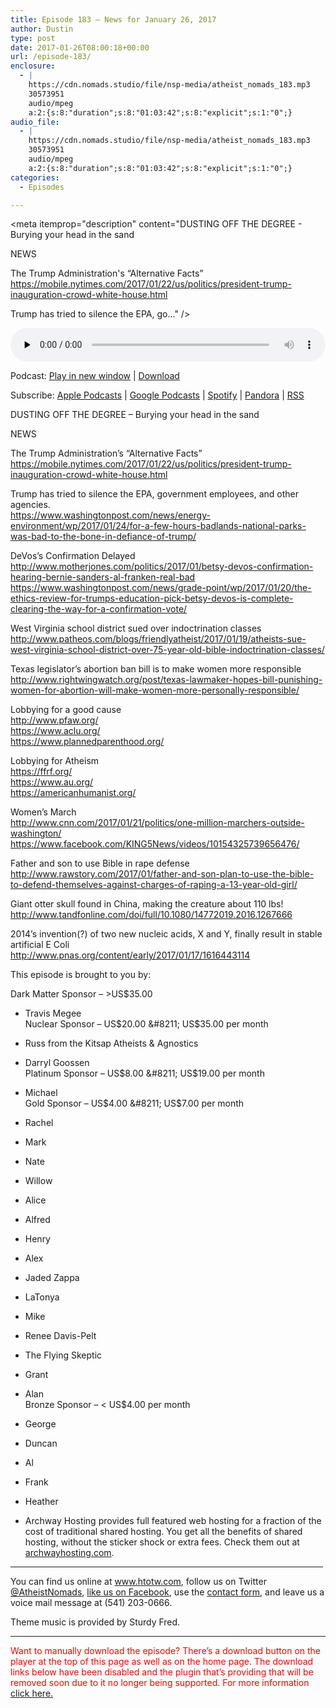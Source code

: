 ```yaml
---
title: ﻿Episode 183 – News for January 26, 2017
author: Dustin
type: post
date: 2017-01-26T08:00:18+00:00
url: /﻿episode-183/
enclosure:
  - |
    https://cdn.nomads.studio/file/nsp-media/atheist_nomads_183.mp3
    30573951
    audio/mpeg
    a:2:{s:8:"duration";s:8:"01:03:42";s:8:"explicit";s:1:"0";}
audio_file:
  - |
    https://cdn.nomads.studio/file/nsp-media/atheist_nomads_183.mp3
    30573951
    audio/mpeg
    a:2:{s:8:"duration";s:8:"01:03:42";s:8:"explicit";s:1:"0";}
categories:
  - Episodes

---
```

<div itemscope itemtype="http://schema.org/AudioObject">
  <meta itemprop="name" content="﻿Episode 183 &#8211; News for January 26, 2017" />
  
  <meta itemprop="uploadDate" content="2017-01-26T01:00:18-07:00" />
  
  <meta itemprop="encodingFormat" content="audio/mpeg" />
  
  <meta itemprop="duration" content="PT1H03M42S" />
  
  <meta itemprop="description" content="DUSTING OFF THE DEGREE - Burying your head in the sand

NEWS

The Trump Administration's “Alternative Facts”
https://mobile.nytimes.com/2017/01/22/us/politics/president-trump-inauguration-crowd-white-house.html

Trump has tried to silence the EPA, go..." />
  
  <meta itemprop="contentUrl" content="https://dts.podtrac.com/redirect.mp3/cdn.nomads.studio/file/nsp-media/atheist_nomads_183.mp3" />
  
  <meta itemprop="contentSize" content="29.2" />
  </p> 
  
  <div class="powerpress_player" id="powerpress_player_8445">
    <audio class="wp-audio-shortcode" id="audio-1452-189" preload="none" style="width: 100%;" controls="controls"><source type="audio/mpeg" src="https://dts.podtrac.com/redirect.mp3/cdn.nomads.studio/file/nsp-media/atheist_nomads_183.mp3?_=189" /><a href="https://dts.podtrac.com/redirect.mp3/cdn.nomads.studio/file/nsp-media/atheist_nomads_183.mp3">https://dts.podtrac.com/redirect.mp3/cdn.nomads.studio/file/nsp-media/atheist_nomads_183.mp3</a></audio>
  </div>
</div>

<p class="powerpress_links powerpress_links_mp3">
  Podcast: <a href="https://dts.podtrac.com/redirect.mp3/cdn.nomads.studio/file/nsp-media/atheist_nomads_183.mp3" class="powerpress_link_pinw" target="_blank" title="Play in new window" onclick="return powerpress_pinw('https://htotw.com/?powerpress_pinw=1452-podcast');" rel="nofollow">Play in new window</a> | <a href="https://dts.podtrac.com/redirect.mp3/cdn.nomads.studio/file/nsp-media/atheist_nomads_183.mp3" class="powerpress_link_d" title="Download" rel="nofollow" download="atheist_nomads_183.mp3">Download</a>
</p>

<p class="powerpress_links powerpress_subscribe_links">
  Subscribe: <a href="https://podcasts.apple.com/us/podcast/humanists-take-on-the-world/id530050098?mt=2&ls=1" class="powerpress_link_subscribe powerpress_link_subscribe_itunes" target="_blank" title="Subscribe on Apple Podcasts" rel="nofollow">Apple Podcasts</a> | <a href="https://www.google.com/podcasts?feed=aHR0cDovL2F0aGVpc3Rub21hZHMubGlic3luLmNvbS9yc3M%3D" class="powerpress_link_subscribe powerpress_link_subscribe_googleplay" target="_blank" title="Subscribe on Google Podcasts" rel="nofollow">Google Podcasts</a> | <a href="https://open.spotify.com/show/3LzK2xZGike6Tc1GEMtMbr?si=LieN9SNuTpq96smuaUsH8A" class="powerpress_link_subscribe powerpress_link_subscribe_spotify" target="_blank" title="Subscribe on Spotify" rel="nofollow">Spotify</a> | <a href="https://www.pandora.com/podcast/atheist-nomads/PC:10122?corr=62071012&part=ug" class="powerpress_link_subscribe powerpress_link_subscribe_pandora" target="_blank" title="Subscribe on Pandora" rel="nofollow">Pandora</a> | <a href="https://htotw.com/feed/podcast/" class="powerpress_link_subscribe powerpress_link_subscribe_rss" target="_blank" title="Subscribe via RSS" rel="nofollow">RSS</a>
</p>

DUSTING OFF THE DEGREE &#8211; Burying your head in the sand

NEWS

The Trump Administration&#8217;s “Alternative Facts”  
<a href="https://mobile.nytimes.com/2017/01/22/us/politics/president-trump-inauguration-crowd-white-house.html" target="_blank" rel="noopener">https://mobile.nytimes.com/2017/01/22/us/politics/president-trump-inauguration-crowd-white-house.html</a>

Trump has tried to silence the EPA, government employees, and other agencies.  
<a href="https://www.washingtonpost.com/news/energy-environment/wp/2017/01/24/for-a-few-hours-badlands-national-parks-was-bad-to-the-bone-in-defiance-of-trump/" target="_blank" rel="noopener">https://www.washingtonpost.com/news/energy-environment/wp/2017/01/24/for-a-few-hours-badlands-national-parks-was-bad-to-the-bone-in-defiance-of-trump/</a>

DeVos’s Confirmation Delayed  
<a href="http://www.motherjones.com/politics/2017/01/betsy-devos-confirmation-hearing-bernie-sanders-al-franken-real-bad" target="_blank" rel="noopener">http://www.motherjones.com/politics/2017/01/betsy-devos-confirmation-hearing-bernie-sanders-al-franken-real-bad</a>  
<a href="https://www.washingtonpost.com/news/grade-point/wp/2017/01/20/the-ethics-review-for-trumps-education-pick-betsy-devos-is-complete-clearing-the-way-for-a-confirmation-vote/" target="_blank" rel="noopener">https://www.washingtonpost.com/news/grade-point/wp/2017/01/20/the-ethics-review-for-trumps-education-pick-betsy-devos-is-complete-clearing-the-way-for-a-confirmation-vote/</a>

West Virginia school district sued over indoctrination classes  
<a href="http://www.patheos.com/blogs/friendlyatheist/2017/01/19/atheists-sue-west-virginia-school-district-over-75-year-old-bible-indoctrination-classes/" target="_blank" rel="noopener">http://www.patheos.com/blogs/friendlyatheist/2017/01/19/atheists-sue-west-virginia-school-district-over-75-year-old-bible-indoctrination-classes/</a>

Texas legislator’s abortion ban bill is to make women more responsible  
<a href="http://www.rightwingwatch.org/post/texas-lawmaker-hopes-bill-punishing-women-for-abortion-will-make-women-more-personally-responsible/" target="_blank" rel="noopener">http://www.rightwingwatch.org/post/texas-lawmaker-hopes-bill-punishing-women-for-abortion-will-make-women-more-personally-responsible/</a>

Lobbying for a good cause  
<a href="http://www.pfaw.org/" target="_blank" rel="noopener">http://www.pfaw.org/</a>  
<a href="https://www.aclu.org/" target="_blank" rel="noopener">https://www.aclu.org/</a>  
<a href="https://www.plannedparenthood.org/" target="_blank" rel="noopener">https://www.plannedparenthood.org/</a>

Lobbying for Atheism  
<a href="https://ffrf.org/" target="_blank" rel="noopener">https://ffrf.org/</a>  
<a href="https://www.au.org/" target="_blank" rel="noopener">https://www.au.org/</a>  
<a href="https://americanhumanist.org/" target="_blank" rel="noopener">https://americanhumanist.org/</a>

Women&#8217;s March  
<a href="http://www.cnn.com/2017/01/21/politics/one-million-marchers-outside-washington/" target="_blank" rel="noopener">http://www.cnn.com/2017/01/21/politics/one-million-marchers-outside-washington/</a>  
<a href="https://www.facebook.com/KING5News/videos/10154325739656476/" target="_blank" rel="noopener">https://www.facebook.com/KING5News/videos/10154325739656476/</a>

Father and son to use Bible in rape defense  
<a href="http://www.rawstory.com/2017/01/father-and-son-plan-to-use-the-bible-to-defend-themselves-against-charges-of-raping-a-13-year-old-girl/" target="_blank" rel="noopener">http://www.rawstory.com/2017/01/father-and-son-plan-to-use-the-bible-to-defend-themselves-against-charges-of-raping-a-13-year-old-girl/</a>

Giant otter skull found in China, making the creature about 110 lbs!  
<a href="http://www.tandfonline.com/doi/full/10.1080/14772019.2016.1267666" target="_blank" rel="noopener">http://www.tandfonline.com/doi/full/10.1080/14772019.2016.1267666</a>

2014’s invention(?) of two new nucleic acids, X and Y, finally result in stable artificial E Coli  
<a href="http://www.pnas.org/content/early/2017/01/17/1616443114" target="_blank" rel="noopener">http://www.pnas.org/content/early/2017/01/17/1616443114</a>

This episode is brought to you by:

Dark Matter Sponsor &#8211; >US$35.00  
* Travis Megee  
Nuclear Sponsor &#8211; US$20.00 &#8211; US$35.00 per month  
* Russ from the Kitsap Atheists & Agnostics  
* Darryl Goossen  
Platinum Sponsor &#8211; US$8.00 &#8211; US$19.00 per month  
* Michael  
Gold Sponsor &#8211; US$4.00 &#8211; US$7.00 per month  
* Rachel  
* Mark  
* Nate  
* Willow  
* Alice  
* Alfred  
* Henry  
* Alex  
* Jaded Zappa  
* LaTonya  
* Mike  
* Renee Davis-Pelt  
* The Flying Skeptic  
* Grant  
* Alan  
Bronze Sponsor &#8211; < US$4.00 per month  
* George  
* Duncan  
* Al  
* Frank  
* Heather

* Archway Hosting provides full featured web hosting for a fraction of the cost of traditional shared hosting. You get all the benefits of shared hosting, without the sticker shock or extra fees. Check them out at <a href="http://archwayhosting.com/" target="_blank" rel="noopener">archwayhosting.com</a>.

<hr width="500" />

You can find us online at <a href="https://www.htotw.com/" target="_blank" rel="noopener">www.htotw.com</a>, follow us on Twitter <a href="https://twitter.com/AtheistNomads" target="_blank" rel="noopener">@AtheistNomads</a>, <a href="https://htotw.com/facebook" target="_blank" rel="noopener">like us on Facebook</a>, use the [contact form](https://htotw.com/contact), and leave us a voice mail message at (541) 203-0666.

Theme music is provided by Sturdy Fred.

* * *

<span style="color: #ff0000;">Want to manually download the episode? There&#8217;s a download button on the player at the top of this page as well as on the home page. The download links below have been disabled and the plugin that&#8217;s providing that will be removed soon due to it no longer being supported. For more information <a href="https://www.htotw.com/2017/old-feeds/">click here.</a></span>